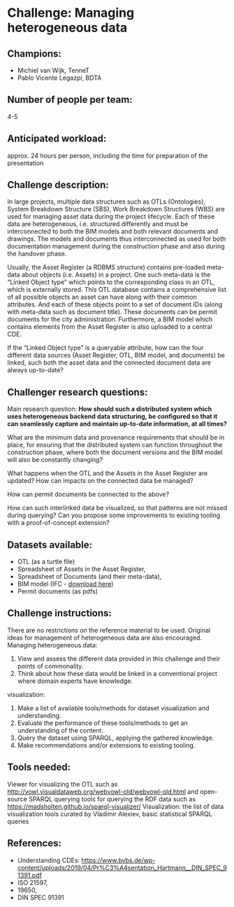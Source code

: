 # Challenge: Managing heterogeneous data
## Champions:	
- Michiel van Wijk, TenneT
- Pablo Vicente Legazpi, BDTA

## Number of people per team: 
4-5

## Anticipated workload:
approx. 24 hours per person, including the time for preparation of the presentation

## Challenge description:
In large projects, multiple data structures such as OTLs (Ontologies), System Breakdown Structure (SBS), Work Breakdown Structures (WBS) are used for managing asset data during the project lifecycle. Each of these data are heterogeneous, i.e. structured differently and must be interconnected to both the BIM models and both relevant documents and drawings. The models and documents thus interconnected as used for both documentation management during the construction phase and also during the handover phase. 

Usually, the Asset Register (a RDBMS structure) contains pre-loaded meta-data about objects (i.e. Assets) in a project. One such meta-data is the “Linked Object type” which points to the corresponding class in an OTL, which is externally stored. This OTL database contains a comprehensive list of all possible objects an asset can have along with their common attributes. And each of these objects point to a set of document IDs (along with meta-data such as document title). These documents can be permit documents for the city administration. Furthermore, a BIM model which contains elements from the Asset Register is also uploaded to a central CDE. 

If the “Linked Object type” is a queryable attribute, how can the four different data sources (Asset Register, OTL, BIM model, and documents) be linked, such both the asset data and the connected document data are always up-to-date? 

## Challenger research questions:
Main research question: **How should such a distributed system which uses heterogeneous backend data structuring, be configured so that it can seamlessly capture and maintain up-to-date information, at all times?**

What are the minimum data and provenance requirements that should be in place, for ensuring that the distributed system can function throughout the construction phase, where both the document versions and the BIM model will also be constantly changing?

What happens when the OTL and the Assets in the Asset Register are updated? How can impacts on the connected data be managed? 

How can permit documents be connected to the above?

How can such interlinked data be visualized, so that patterns are not missed during querying? Can you propose some improvements to existing tooling with a proof-of-concept extension?

## Datasets available:  
- OTL (as a turtle file)
- Spreadsheet of Assets in the Asset Register,
- Spreadsheet of Documents (and their meta-data), 
- BIM model (IFC - [download here](https://drive.google.com/file/d/1fGM48cZI8wtvXsa2Wi80p3qnD8IvK6Jj/view?usp=share_link))
- Permit documents (as pdfs)		

## Challenge instructions:
There are no restrictions on the reference material to be used. Original ideas for management of heterogeneous data are also encouraged. 
Managing heterogeneous data: 
1) View and assess the different data provided in this challenge and their points of commonality. 
2) Think about how these data would be linked in a conventional project where domain experts have knowledge.

visualization: 
1) Make a list of available tools/methods for dataset visualization and understanding. 
2) Evaluate the performance of these tools/methods to get an understanding of the content. 
3) Query the dataset using SPARQL, applying the gathered knowledge. 
4) Make recommendations and/or extensions to existing tooling.

## Tools needed:
Viewer for visualizing the OTL such as http://vowl.visualdataweb.org/webvowl-old/webvowl-old.html and open-source SPARQL querying tools for querying the RDF data such as https://madsholten.github.io/sparql-visualizer/
Visualization: the list of data visualization tools curated by Vladimir Alexiev, basic statistical SPARQL queries

## References: 
- Understanding CDEs: https://www.bvbs.de/wp-content/uploads/2019/04/Pr%C3%A4sentation_Hartmann__DIN_SPEC_91391.pdf
- ISO 21597, 
- 19650, 
- DIN SPEC 91391

